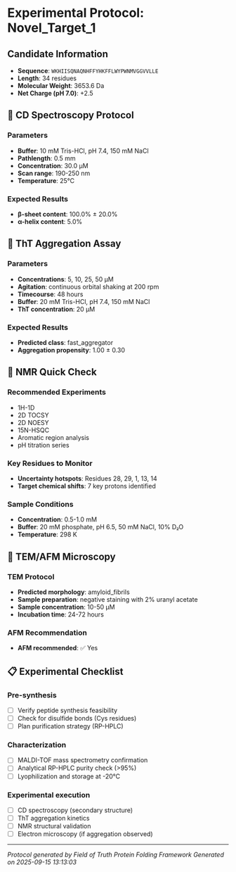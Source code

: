 # Experimental Protocol: Novel_Target_1

## Candidate Information
- **Sequence**: `WKHIISQNAQNHFFYHKFFLWYPWNMVGGVVLLE`
- **Length**: 34 residues
- **Molecular Weight**: 3653.6 Da
- **Net Charge (pH 7.0)**: +2.5

## 🔬 CD Spectroscopy Protocol

### Parameters
- **Buffer**: 10 mM Tris-HCl, pH 7.4, 150 mM NaCl
- **Pathlength**: 0.5 mm
- **Concentration**: 30.0 μM
- **Scan range**: 190-250 nm
- **Temperature**: 25°C

### Expected Results
- **β-sheet content**: 100.0% ± 20.0%
- **α-helix content**: 5.0%

## 🧪 ThT Aggregation Assay

### Parameters
- **Concentrations**: 5, 10, 25, 50 μM
- **Agitation**: continuous orbital shaking at 200 rpm
- **Timecourse**: 48 hours
- **Buffer**: 20 mM Tris-HCl, pH 7.4, 150 mM NaCl
- **ThT concentration**: 20 μM

### Expected Results
- **Predicted class**: fast_aggregator
- **Aggregation propensity**: 1.00 ± 0.30

## 🧲 NMR Quick Check

### Recommended Experiments
- 1H-1D
- 2D TOCSY
- 2D NOESY
- 15N-HSQC
- Aromatic region analysis
- pH titration series

### Key Residues to Monitor
- **Uncertainty hotspots**: Residues 28, 29, 1, 13, 14
- **Target chemical shifts**: 7 key protons identified

### Sample Conditions
- **Concentration**: 0.5-1.0 mM
- **Buffer**: 20 mM phosphate, pH 6.5, 50 mM NaCl, 10% D₂O
- **Temperature**: 298 K

## 🔬 TEM/AFM Microscopy

### TEM Protocol
- **Predicted morphology**: amyloid_fibrils
- **Sample preparation**: negative staining with 2% uranyl acetate
- **Sample concentration**: 10-50 μM
- **Incubation time**: 24-72 hours

### AFM Recommendation
- **AFM recommended**: ✅ Yes

## 📋 Experimental Checklist

### Pre-synthesis
- [ ] Verify peptide synthesis feasibility
- [ ] Check for disulfide bonds (Cys residues)
- [ ] Plan purification strategy (RP-HPLC)

### Characterization
- [ ] MALDI-TOF mass spectrometry confirmation
- [ ] Analytical RP-HPLC purity check (>95%)
- [ ] Lyophilization and storage at -20°C

### Experimental execution
- [ ] CD spectroscopy (secondary structure)
- [ ] ThT aggregation kinetics
- [ ] NMR structural validation
- [ ] Electron microscopy (if aggregation observed)

---
*Protocol generated by Field of Truth Protein Folding Framework*
*Generated on 2025-09-15 13:13:03*

